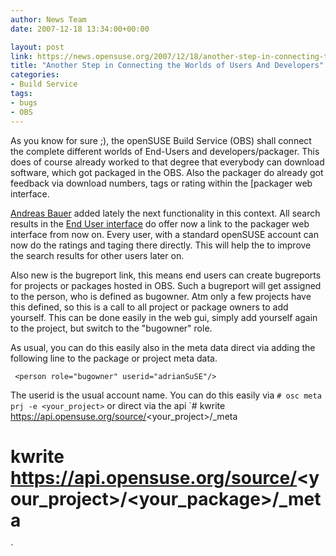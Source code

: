```yaml
---
author: News Team
date: 2007-12-18 13:34:00+00:00

layout: post
link: https://news.opensuse.org/2007/12/18/another-step-in-connecting-the-worlds-of-users-and-developers/
title: "Another Step in Connecting the Worlds of Users And Developers"
categories:
- Build Service
tags:
- bugs
- OBS
---
```

As you know for sure ;), the openSUSE Build Service (OBS) shall connect the complete different worlds of End-Users and developers/packager. This does of course already worked to that degree that everybody can download software, which got packaged in the OBS. Also the packager do already got feedback via download numbers, tags or rating within the [packager web interface.

[Andreas Bauer](http://en.opensuse.org/User:Bauersman) added lately the next functionality in this context. All search results in the [End User interface](http://software.opensuse.org/search) do offer now a link to the packager web interface from now on. Every user, with a standard openSUSE account can now do the ratings and taging there directly. This will help the to improve the search results for other users later on.

Also new is the bugreport link, this means end users can create bugreports for projects or packages hosted in OBS. Such a bugreport will get assigned to the person, who is defined as bugowner. Atm only a few projects have this defined, so this is a call to all project or package owners to add yourself. This can be done easily in the web gui, simply add yourself again to the project, but switch to the "bugowner" role.

<!-- more -->
As usual, you can do this easily also in the meta data direct via adding the following line to the package or project meta data.

` <person role="bugowner" userid="adrianSuSE"/>`

The userid is the usual account name. You can do this easily via `# osc meta prj -e <your_project>` or direct via the api `# kwrite https://api.opensuse.org/source/<your_project>/_meta
# kwrite https://api.opensuse.org/source/<your_project>/<your_package>/_meta
`
